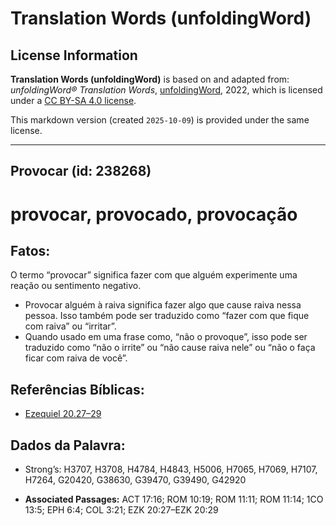 # Translation Words (unfoldingWord)

## License Information

**Translation Words (unfoldingWord)** is based on and adapted from: _unfoldingWord® Translation Words_, [unfoldingWord](https://unfoldingword.org/utw), 2022, which is licensed under a [CC BY-SA 4.0 license](https://creativecommons.org/licenses/by-sa/4.0/legalcode.en).

This markdown version (created `2025-10-09`) is provided under the same license.



--------------------------------

## Provocar (id: 238268)

provocar, provocado, provocação
===============================

Fatos:
------

O termo “provocar” significa fazer com que alguém experimente uma reação ou sentimento negativo.

* Provocar alguém à raiva significa fazer algo que cause raiva nessa pessoa. Isso também pode ser traduzido como “fazer com que fique com raiva” ou “irritar”.
* Quando usado em uma frase como, “não o provoque”, isso pode ser traduzido como “não o irrite” ou “não cause raiva nele” ou “não o faça ficar com raiva de você”.

Referências Bíblicas:
---------------------

* [Ezequiel 20\.27–29](https://ref.ly/Ezek20:27-Ezek20:29)

Dados da Palavra:
-----------------

* Strong’s: H3707, H3708, H4784, H4843, H5006, H7065, H7069, H7107, H7264, G20420, G38630, G39470, G39490, G42920

* **Associated Passages:** ACT 17:16; ROM 10:19; ROM 11:11; ROM 11:14; 1CO 13:5; EPH 6:4; COL 3:21; EZK 20:27–EZK 20:29

